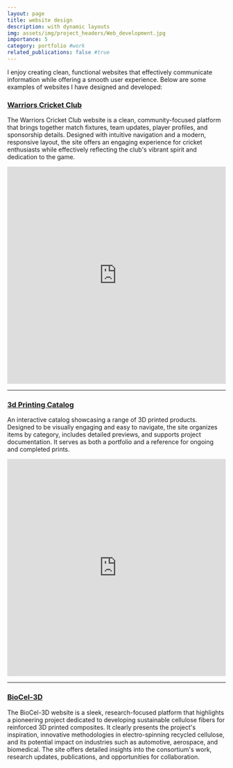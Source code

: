 ```yaml
---
layout: page
title: website design
description: with dynamic layouts
img: assets/img/project_headers/Web_development.jpg
importance: 5
category: portfolio #work
related_publications: false #true
---
```



I enjoy creating clean, functional websites that effectively communicate information while offering a smooth user experience. Below are some examples of websites I have designed and developed:

### [Warriors Cricket Club](https://warriorscricket.eu/)

The Warriors Cricket Club website is a clean, community-focused platform that brings together match fixtures, team updates, player profiles, and sponsorship details. Designed with intuitive navigation and a modern, responsive layout, the site offers an engaging experience for cricket enthusiasts while effectively reflecting the club's vibrant spirit and dedication to the game.

<iframe src="https://warriorscricket.eu/" width="100%" height="500px" style="border:none;"></iframe>

---
### [3d Printing Catalog](https://shameekvats.notion.site/3D-Print-Catalog-17ec51e3f5e58044b904d319d84d3871?pvs=4)

An interactive catalog showcasing a range of 3D printed products. Designed to be visually engaging and easy to navigate, the site organizes items by category, includes detailed previews, and supports project documentation. It serves as both a portfolio and a reference for ongoing and completed prints.

<!-- <iframe src="https://shameekvats.notion.site/ebd/17ec51e3f5e58044b904d319d84d3871" width="100%" height="600" frameborder="0" allowfullscreen /> -->

<iframe src="https://shameekvats.notion.site/3D-Print-Catalog-17ec51e3f5e58044b904d319d84d3871?pvs=4" width="100%" height="500px" style="border:none;"></iframe>

---

### [BioCel-3D](https://www.biocel3d.eu/)

The BioCel-3D website is a sleek, research-focused platform that highlights a pioneering project dedicated to developing sustainable cellulose fibers for reinforced 3D printed composites. It clearly presents the project's inspiration, innovative methodologies in electro-spinning recycled cellulose, and its potential impact on industries such as automotive, aerospace, and biomedical. The site offers detailed insights into the consortium's work, research updates, publications, and opportunities for collaboration.

<!-- <iframe src="https://www.biocel3d.eu/" width="100%" height="500px" style="border:none;"></iframe> -->